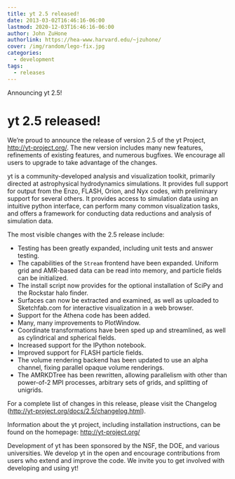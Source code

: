 ```yaml
---
title: yt 2.5 released! 
date: 2013-03-02T16:46:16-06:00
lastmod: 2020-12-03T16:46:16-06:00
author: John ZuHone
authorlink: https://hea-www.harvard.edu/~jzuhone/
cover: /img/random/lego-fix.jpg
categories:
  - development
tags:
  - releases
---
```


Announcing yt 2.5! 

<!--more-->

yt 2.5 released!
================

We’re proud to announce the release of version 2.5 of the yt Project, http://yt-project.org/. The new version includes many new features, refinements of existing features, and numerous bugfixes.  We encourage all users to upgrade to take advantage of the changes.

yt is a community-developed analysis and visualization toolkit, primarily directed at astrophysical hydrodynamics simulations.  It provides full support for output from the Enzo, FLASH, Orion, and Nyx codes, with preliminary support for several others.  It provides access to simulation data using an intuitive python interface, can perform many common visualization tasks, and offers a framework for conducting data reductions and analysis of simulation data.

The most visible changes with the 2.5 release include:

   * Testing has been greatly expanded, including unit tests and answer testing.
   * The capabilities of the ``Stream`` frontend have been expanded. Uniform
     grid and AMR-based data can be read into memory, and particle fields can be
     initialized.
   * The install script now provides for the optional installation of SciPy and the
     Rockstar halo finder.
   * Surfaces can now be extracted and examined, as well as uploaded to 
     Sketchfab.com for interactive visualization in a web browser.
   * Support for the Athena code has been added.
   * Many, many improvements to PlotWindow.
   * Coordinate transformations have been sped up and streamlined, as well as 
     cylindrical and spherical fields.
   * Increased support for the IPython notebook.
   * Improved support for FLASH particle fields.
   * The volume rendering backend has been updated to use an alpha channel, fixing 
     parallel opaque volume renderings.
   * The AMRKDTree has been rewritten, allowing parallelism with other than 
     power-of-2 MPI processes, arbitrary sets of grids, and splitting of unigrids.

For a complete list of changes in this release, please visit the Changelog (http://yt-project.org/docs/2.5/changelog.html).

Information about the yt project, including installation instructions, can be found on the homepage: http://yt-project.org/

Development of yt has been sponsored by the NSF, the DOE, and various universities.  We develop yt in the open and encourage contributions from users who extend and improve the code.  We invite you to get involved with developing and using yt!
